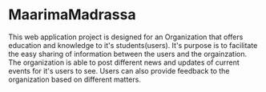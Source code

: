 # MaarimaMadrassa
This web application project is designed for an Organization that offers education and knowledge to it's students(users). It's purpose is to facilitate the easy sharing of information between the users and the orgainzation. The organization is able to post different news and updates of current events for it's users to see. Users can also provide feedback to the organization based on different matters.
